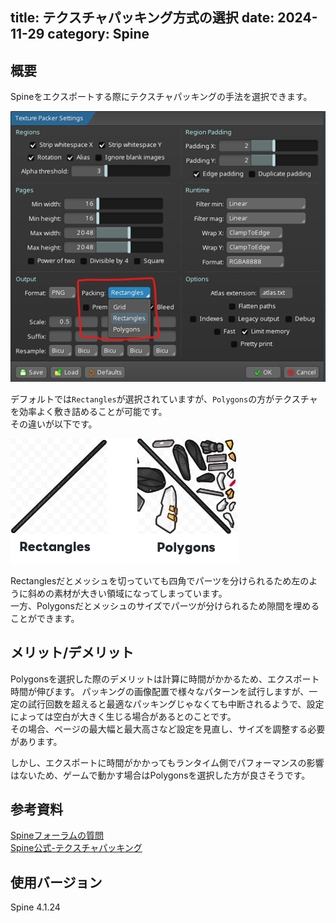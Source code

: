 title: テクスチャパッキング方式の選択
date: 2024-11-29
category: Spine
---

## 概要

Spineをエクスポートする際にテクスチャパッキングの手法を選択できます。

![パッキング手法の選択](/img/2024-11-29-export-polygon/packing.png)

デフォルトでは`Rectangles`が選択されていますが、`Polygons`の方がテクスチャを効率よく敷き詰めることが可能です。  
その違いが以下です。

![パッキング手法の違い](/img/2024-11-29-export-polygon/diff.png)

Rectanglesだとメッシュを切っていても四角でパーツを分けられるため左のように斜めの素材が大きい領域になってしまっています。  
一方、Polygonsだとメッシュのサイズでパーツが分けられるため隙間を埋めることができます。


## メリット/デメリット

Polygonsを選択した際のデメリットは計算に時間がかかるため、エクスポート時間が伸びます。 
パッキングの画像配置で様々なパターンを試行しますが、一定の試行回数を超えると最適なパッキングじゃなくても中断されるようで、設定によっては空白が大きく生じる場合があるとのことです。  
その場合、ページの最大幅と最大高さなど設定を見直し、サイズを調整する必要があります。

しかし、エクスポートに時間がかかってもランタイム側でパフォーマンスの影響はないため、ゲームで動かす場合はPolygonsを選択した方が良さそうです。


## 参考資料

[Spineフォーラムの質問](https://ja.esotericsoftware.com/forum/d/27143-%E5%85%B3%E4%BA%8E%E7%BA%B9%E7%90%86%E6%89%93%E5%8C%85-%E6%89%93%E5%8C%85%E6%96%B9%E5%BC%8F-%E5%A4%9A%E8%BE%B9%E5%BD%A2%E7%9A%84%E4%B8%80%E4%BA%9B%E7%96%91%E9%97%AE)  
[Spine公式-テクスチャパッキング](http://ja.esotericsoftware.com/spine-texture-packer)


## 使用バージョン

Spine 4.1.24